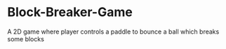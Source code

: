 # Block-Breaker-Game
A 2D game where player controls a paddle to bounce a ball which breaks some blocks
